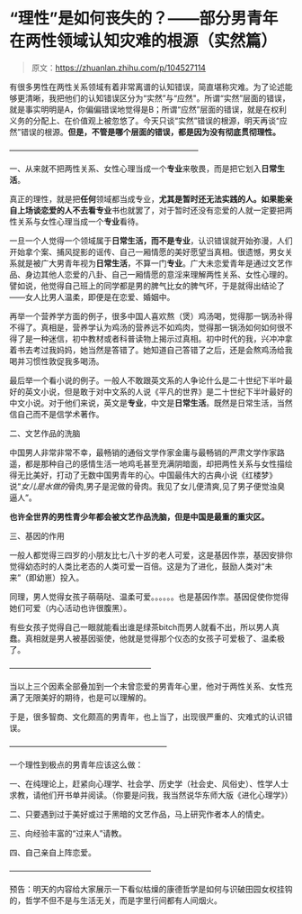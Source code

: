 # “理性”是如何丧失的？——部分男青年在两性领域认知灾难的根源（实然篇）

> 原文：<https://zhuanlan.zhihu.com/p/104527114>

有很多男性在两性关系领域有着非常离谱的认知错误，简直堪称灾难。为了论述能够更清晰，我把他们的认知错误区分为“实然”与“应然"。所谓“实然”层面的错误，就是事实明明是A，你偏偏错误地觉得是B；所谓“应然”层面的错误，就是在权利义务的分配上、在价值观上被忽悠了。今天只谈“实然”错误的根源，明天再谈“应然”错误的根源。**但是，不管是哪个层面的错误，都是因为没有彻底贯彻理性。**

————————————————————————

一、从来就不把两性关系、女性心理当成一个**专业**来敬畏，而是把它划入**日常生活**。

真正的理性，就是把**任何**领域都当成专业，**尤其是暂时还无法实践的人。**如果能亲自上场谈恋爱的人不去看**专业**书也就罢了，对于暂时还没有恋爱的人就一定要把两性关系与女性心理当成一个**专业**看待。

一旦一个人觉得一个领域属于**日常生活，**而不是**专业**，认识错误就开始弥漫，人们开始拿个案、捕风捉影的谣传、自己一厢情愿的美好愿望当真相。很遗憾，男女关系就是被广大男青年视为**日常生活**，不算一门**专业**。广大未恋爱青年是通过文艺作品、身边其他人恋爱的八卦、自己一厢情愿的意淫来理解两性关系、女性心理的。譬如说，他觉得自己班上的同学都是男的脾气比女的脾气坏，于是就得出结论了——女人比男人温柔，即便是在恋爱、婚姻中。

再举一个营养学方面的例子，很多中国人喜欢熬（煲）鸡汤喝，觉得那一锅汤补得不得了。真相是，营养学认为鸡汤的营养远不如鸡肉，觉得那一锅汤如何如何很不得了是一种迷信，初中教材或者科普读物上揭示过真相。初中时代的我，兴冲冲拿着书去考过我妈妈，她当然是答错了。她知道自己答错了之后，还是会熬鸡汤给我喝并习惯性敦促我多喝汤。

最后举一个看小说的例子。一般人不敢跟英文系的人争论什么是二十世纪下半叶最好的英文小说，但是敢于对中文系的人说《平凡的世界》是二十世纪下半叶最好的中文小说。对于他们来说，英文是**专业**，中文是**日常生活**。既然是日常生活，当然信自己而不是信学术著作。

二、文艺作品的洗脑

中国男人非常非常不幸，最畅销的通俗文学作家金庸与最畅销的严肃文学作家路遥，都是那种自己的感情生活一地鸡毛甚至充满阴暗面，却把两性关系与女性描绘得无比美好，打动了无数中国男青年的心。中国最伟大的古典小说《红楼梦》说“*女儿是水做的*骨肉,男子是泥做的骨肉。我见了女儿便清爽,见了男子便觉浊臭逼人”。

**也许全世界的男性青少年都会被文艺作品洗脑，但是中国是最重的重灾区。**

三、基因的作用

一般人都觉得三四岁的小朋友比七八十岁的老人可爱，这是基因作祟，基因安排你觉得幼态时的人类比老态的人类可爱一百倍。这是为了进化，鼓励人类对“未来”（即幼崽）投入。

同理，男人觉得女孩子萌萌哒、温柔可爱。。。。。。也是基因作祟。基因促使你觉得她们可爱（内心活动也许很腹黑）。

有些女孩子觉得自己一眼就能看出谁是绿茶bitch而男人就看不出，所以男人真蠢。真相就是男人被基因驱使，他就是觉得那个仪态的女孩子可爱极了、温柔极了。

——————————————————

当以上三个因素全部叠加到一个未曾恋爱的男青年心里，他对于两性关系、女性充满了无限美好的期待，也是可以理解的。

于是，很多智商、文化颇高的男青年，也上当了，出现很严重的、灾难式的认识错误。

————————————————————

一个理性到极点的男青年应该这么做：

一、在纯理论上，赶紧向心理学、社会学、历史学（社会史、风俗史）、性学人士求教，请他们开书单并阅读。（你要是问我，我当然说华东师大版《进化心理学》）

二、只要遇到过于美好或过于黑暗的文艺作品，马上研究作者本人的情史。

三、向经验丰富的“过来人”请教。

四、自己亲自上阵恋爱。

——————————————————

预告：明天的内容给大家展示一下看似枯燥的康德哲学是如何与识破田园女权挂钩的，哲学不但不是与生活无关，而是字里行间都有人间烟火。